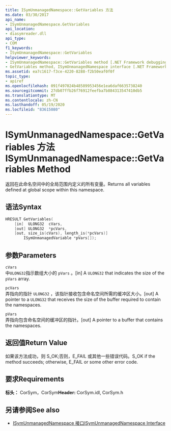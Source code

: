 ```yaml
---
title: ISymUnmanagedNamespace::GetVariables 方法
ms.date: 03/30/2017
api_name:
- ISymUnmanagedNamespace.GetVariables
api_location:
- diasymreader.dll
api_type:
- COM
f1_keywords:
- ISymUnmanagedNamespace::GetVariables
helpviewer_keywords:
- ISymUnmanagedNamespace::GetVariables method [.NET Framework debugging]
- GetVariables method, ISymUnmanagedNamespace interface [.NET Framework debugging]
ms.assetid: ea7c1617-f3ce-4220-8288-f2b50eaf0f0f
topic_type:
- apiref
ms.openlocfilehash: 091f497024b48589953456e1ea6daf6635738240
ms.sourcegitcommit: 27db07ffb26f76912feefba7b884313547410db5
ms.translationtype: MT
ms.contentlocale: zh-CN
ms.lasthandoff: 05/19/2020
ms.locfileid: "83615080"
---
```

# <a name="isymunmanagednamespacegetvariables-method"></a><span data-ttu-id="a7505-102">ISymUnmanagedNamespace::GetVariables 方法</span><span class="sxs-lookup"><span data-stu-id="a7505-102">ISymUnmanagedNamespace::GetVariables Method</span></span>
<span data-ttu-id="a7505-103">返回在此命名空间中的全局范围内定义的所有变量。</span><span class="sxs-lookup"><span data-stu-id="a7505-103">Returns all variables defined at global scope within this namespace.</span></span>  
  
## <a name="syntax"></a><span data-ttu-id="a7505-104">语法</span><span class="sxs-lookup"><span data-stu-id="a7505-104">Syntax</span></span>  
  
```cpp
HRESULT GetVariables(  
    [in]  ULONG32  cVars,  
    [out] ULONG32  *pcVars,  
    [out, size_is(cVars), length_is(*pcVars)]  
        ISymUnmanagedVariable *pVars[]);  
```  
  
## <a name="parameters"></a><span data-ttu-id="a7505-105">参数</span><span class="sxs-lookup"><span data-stu-id="a7505-105">Parameters</span></span>  
 `cVars`  
 <span data-ttu-id="a7505-106">中`ULONG32`指示数组大小的 `pVars` 。</span><span class="sxs-lookup"><span data-stu-id="a7505-106">[in] A `ULONG32` that indicates the size of the `pVars` array.</span></span>  
  
 `pcVars`  
 <span data-ttu-id="a7505-107">弄指向的指针 `ULONG32` ，该指针接收包含命名空间所需的缓冲区大小。</span><span class="sxs-lookup"><span data-stu-id="a7505-107">[out] A pointer to a `ULONG32` that receives the size of the buffer required to contain the namespaces.</span></span>  
  
 `pVars`  
 <span data-ttu-id="a7505-108">弄指向包含命名空间的缓冲区的指针。</span><span class="sxs-lookup"><span data-stu-id="a7505-108">[out] A pointer to a buffer that contains the namespaces.</span></span>  
  
## <a name="return-value"></a><span data-ttu-id="a7505-109">返回值</span><span class="sxs-lookup"><span data-stu-id="a7505-109">Return Value</span></span>  
 <span data-ttu-id="a7505-110">如果该方法成功，则 S_OK;否则，E_FAIL 或其他一些错误代码。</span><span class="sxs-lookup"><span data-stu-id="a7505-110">S_OK if the method succeeds; otherwise, E_FAIL or some other error code.</span></span>  
  
## <a name="requirements"></a><span data-ttu-id="a7505-111">要求</span><span class="sxs-lookup"><span data-stu-id="a7505-111">Requirements</span></span>  
 <span data-ttu-id="a7505-112">**标头：** CorSym，CorSym</span><span class="sxs-lookup"><span data-stu-id="a7505-112">**Header:** CorSym.idl, CorSym.h</span></span>  
  
## <a name="see-also"></a><span data-ttu-id="a7505-113">另请参阅</span><span class="sxs-lookup"><span data-stu-id="a7505-113">See also</span></span>

- [<span data-ttu-id="a7505-114">ISymUnmanagedNamespace 接口</span><span class="sxs-lookup"><span data-stu-id="a7505-114">ISymUnmanagedNamespace Interface</span></span>](isymunmanagednamespace-interface.md)
